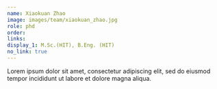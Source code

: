 ```yaml
---
name: Xiaokuan Zhao
image: images/team/xiaokuan_zhao.jpg
role: phd
order:
links:
display_1: M.Sc.(HIT), B.Eng. (HIT)
no_link: true
---
```


Lorem ipsum dolor sit amet, consectetur adipiscing elit, sed do eiusmod tempor incididunt ut labore et dolore magna aliqua.
